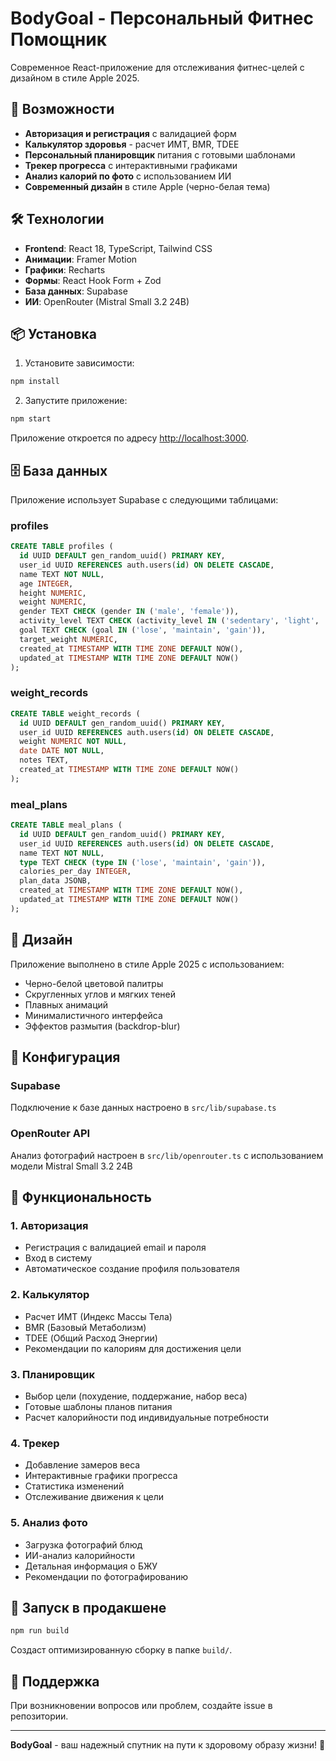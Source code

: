 # BodyGoal - Персональный Фитнес Помощник

Современное React-приложение для отслеживания фитнес-целей с дизайном в стиле Apple 2025.

## 🚀 Возможности

- **Авторизация и регистрация** с валидацией форм
- **Калькулятор здоровья** - расчет ИМТ, BMR, TDEE
- **Персональный планировщик** питания с готовыми шаблонами
- **Трекер прогресса** с интерактивными графиками
- **Анализ калорий по фото** с использованием ИИ
- **Современный дизайн** в стиле Apple (черно-белая тема)

## 🛠 Технологии

- **Frontend**: React 18, TypeScript, Tailwind CSS
- **Анимации**: Framer Motion
- **Графики**: Recharts
- **Формы**: React Hook Form + Zod
- **База данных**: Supabase
- **ИИ**: OpenRouter (Mistral Small 3.2 24B)

## 📦 Установка

1. Установите зависимости:
```bash
npm install
```

2. Запустите приложение:
```bash
npm start
```

Приложение откроется по адресу [http://localhost:3000](http://localhost:3000).

## 🗄️ База данных

Приложение использует Supabase с следующими таблицами:

### profiles
```sql
CREATE TABLE profiles (
  id UUID DEFAULT gen_random_uuid() PRIMARY KEY,
  user_id UUID REFERENCES auth.users(id) ON DELETE CASCADE,
  name TEXT NOT NULL,
  age INTEGER,
  height NUMERIC,
  weight NUMERIC,
  gender TEXT CHECK (gender IN ('male', 'female')),
  activity_level TEXT CHECK (activity_level IN ('sedentary', 'light', 'moderate', 'active', 'very_active')),
  goal TEXT CHECK (goal IN ('lose', 'maintain', 'gain')),
  target_weight NUMERIC,
  created_at TIMESTAMP WITH TIME ZONE DEFAULT NOW(),
  updated_at TIMESTAMP WITH TIME ZONE DEFAULT NOW()
);
```

### weight_records
```sql
CREATE TABLE weight_records (
  id UUID DEFAULT gen_random_uuid() PRIMARY KEY,
  user_id UUID REFERENCES auth.users(id) ON DELETE CASCADE,
  weight NUMERIC NOT NULL,
  date DATE NOT NULL,
  notes TEXT,
  created_at TIMESTAMP WITH TIME ZONE DEFAULT NOW()
);
```

### meal_plans
```sql
CREATE TABLE meal_plans (
  id UUID DEFAULT gen_random_uuid() PRIMARY KEY,
  user_id UUID REFERENCES auth.users(id) ON DELETE CASCADE,
  name TEXT NOT NULL,
  type TEXT CHECK (type IN ('lose', 'maintain', 'gain')),
  calories_per_day INTEGER,
  plan_data JSONB,
  created_at TIMESTAMP WITH TIME ZONE DEFAULT NOW(),
  updated_at TIMESTAMP WITH TIME ZONE DEFAULT NOW()
);
```

## 🎨 Дизайн

Приложение выполнено в стиле Apple 2025 с использованием:
- Черно-белой цветовой палитры
- Скругленных углов и мягких теней
- Плавных анимаций
- Минималистичного интерфейса
- Эффектов размытия (backdrop-blur)

## 🔧 Конфигурация

### Supabase
Подключение к базе данных настроено в `src/lib/supabase.ts`

### OpenRouter API
Анализ фотографий настроен в `src/lib/openrouter.ts` с использованием модели Mistral Small 3.2 24B

## 📱 Функциональность

### 1. Авторизация
- Регистрация с валидацией email и пароля
- Вход в систему
- Автоматическое создание профиля пользователя

### 2. Калькулятор
- Расчет ИМТ (Индекс Массы Тела)
- BMR (Базовый Метаболизм)
- TDEE (Общий Расход Энергии)
- Рекомендации по калориям для достижения цели

### 3. Планировщик
- Выбор цели (похудение, поддержание, набор веса)
- Готовые шаблоны планов питания
- Расчет калорийности под индивидуальные потребности

### 4. Трекер
- Добавление замеров веса
- Интерактивные графики прогресса
- Статистика изменений
- Отслеживание движения к цели

### 5. Анализ фото
- Загрузка фотографий блюд
- ИИ-анализ калорийности
- Детальная информация о БЖУ
- Рекомендации по фотографированию

## 🚀 Запуск в продакшене

```bash
npm run build
```

Создаст оптимизированную сборку в папке `build/`.

## 🤝 Поддержка

При возникновении вопросов или проблем, создайте issue в репозитории.

---

**BodyGoal** - ваш надежный спутник на пути к здоровому образу жизни! 💪
